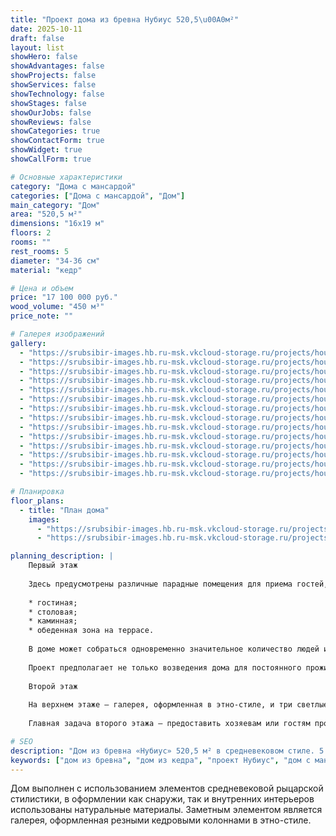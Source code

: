 ```yaml
---
title: "Проект дома из бревна Нубиус 520,5\u00A0м²"
date: 2025-10-11
draft: false
layout: list
showHero: false
showAdvantages: false
showProjects: false
showServices: false
showTechnology: false
showStages: false
showOurJobs: false
showReviews: false
showCategories: true
showContactForm: true
showWidget: true
showCallForm: true

# Основные характеристики
category: "Дома с мансардой"
categories: ["Дома с мансардой", "Дом"]
main_category: "Дом"
area: "520,5 м²"
dimensions: "16х19 м"
floors: 2
rooms: ""
rest_rooms: 5
diameter: "34-36 см"
material: "кедр"

# Цена и объем
price: "17 100 000 руб."
wood_volume: "450 м³"
price_note: ""

# Галерея изображений
gallery:
  - "https://srubsibir-images.hb.ru-msk.vkcloud-storage.ru/projects/houses/nubius-520/nubius-520-1.jpg"
  - "https://srubsibir-images.hb.ru-msk.vkcloud-storage.ru/projects/houses/nubius-520/nubius-520-2.jpg"
  - "https://srubsibir-images.hb.ru-msk.vkcloud-storage.ru/projects/houses/nubius-520/nubius-520-3.jpg"
  - "https://srubsibir-images.hb.ru-msk.vkcloud-storage.ru/projects/houses/nubius-520/nubius-520-4.jpg"
  - "https://srubsibir-images.hb.ru-msk.vkcloud-storage.ru/projects/houses/nubius-520/nubius-520-5.jpg"
  - "https://srubsibir-images.hb.ru-msk.vkcloud-storage.ru/projects/houses/nubius-520/nubius-520-6.jpg"
  - "https://srubsibir-images.hb.ru-msk.vkcloud-storage.ru/projects/houses/nubius-520/nubius-520-7.jpg"
  - "https://srubsibir-images.hb.ru-msk.vkcloud-storage.ru/projects/houses/nubius-520/nubius-520-8.jpg"
  - "https://srubsibir-images.hb.ru-msk.vkcloud-storage.ru/projects/houses/nubius-520/nubius-520-9.jpg"
  - "https://srubsibir-images.hb.ru-msk.vkcloud-storage.ru/projects/houses/nubius-520/nubius-520-10.jpg"
  - "https://srubsibir-images.hb.ru-msk.vkcloud-storage.ru/projects/houses/nubius-520/nubius-520-11.jpg"
  - "https://srubsibir-images.hb.ru-msk.vkcloud-storage.ru/projects/houses/nubius-520/nubius-520-12.jpg"
  - "https://srubsibir-images.hb.ru-msk.vkcloud-storage.ru/projects/houses/nubius-520/nubius-520-13.jpg"
  - "https://srubsibir-images.hb.ru-msk.vkcloud-storage.ru/projects/houses/nubius-520/nubius-520-14.jpg"

# Планировка
floor_plans:
  - title: "План дома"
    images:
      - "https://srubsibir-images.hb.ru-msk.vkcloud-storage.ru/projects/houses/nubius-520/nubius-520-13.jpg"
      - "https://srubsibir-images.hb.ru-msk.vkcloud-storage.ru/projects/houses/nubius-520/nubius-520-14.jpg"

planning_description: |
    Первый этаж
    
    Здесь предусмотрены различные парадные помещения для приема гостей, проведения светских вечеринок и совместного времяпрепровождения:
    
    * гостиная;
    * столовая;
    * каминная;
    * обеденная зона на террасе.
    
    В доме может собраться одновременно значительное количество людей и все будут чувствовать себя свободно и уютно.
    
    Проект предполагает не только возведения дома для постоянного проживания, но различные коммерческие варианты: резиденция для проведения торжественных приемов, мини-отель, одно из зданий пансионата.
    
    Второй этаж
    
    На верхнем этаже – галерея, оформленная в этно-стиле, и три светлые спальни, в каждой из которых помимо спального места предусмотрена диванная зона и отдельный санузел.
    
    Главная задача второго этажа — предоставить хозяевам или гостям пространство для ночного сна или спокойного времяпрепровождения в уютной камерной обстановке.

# SEO
description: "Дом из бревна «Нубиус» 520,5 м² в средневековом стиле. 5 комнат отдыха, резные кедровые колонны, диаметр бревна 34-36 см."
keywords: ["дом из бревна", "дом из кедра", "проект Нубиус", "дом с мансардой", "дом 520 м²"]
---
```


Дом выполнен с использованием элементов средневековой рыцарской стилистики, в оформлении как снаружи, так и внутренних интерьеров использованы натуральные материалы. Заметным элементом является галерея, оформленная резными кедровыми колоннами в этно-стиле.